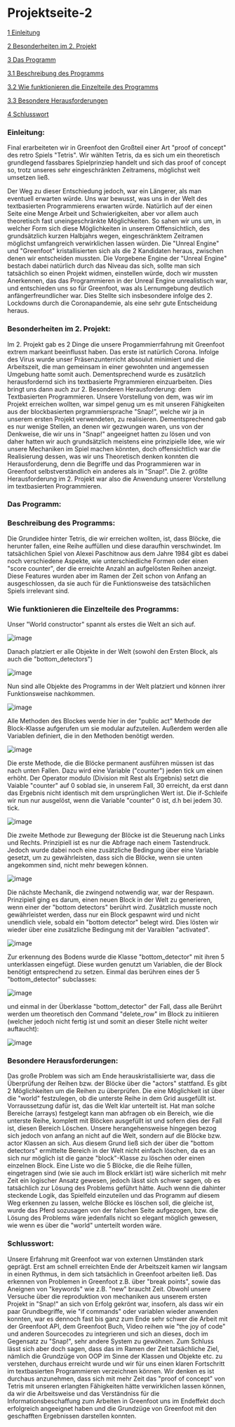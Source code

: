 # Projektseite-2

[1 Einleitung](#1)

[2 Besonderheiten im 2. Projekt](#2)

[3 Das Programm](#3)

[3.1 Beschreibung des Programms](#3.1)

[3.2 Wie funktionieren die Einzelteile des Programms](#3.2)

[3.3 Besondere Herausforderungen](#3.3)

[4 Schlusswort](#4)


### <a name="1"></a>Einleitung:
Final erarbeiteten wir in Greenfoot den Großteil einer Art "proof of concept" des retro Spiels "Tetris".
Wir wählten Tetris, da es sich um ein theoretisch grundlegend fassbares Spielprinziep handelt und sich das proof of concept so, trotz unseres sehr eingeschränkten Zeitramens, möglichst weit umsetzen ließ.

Der Weg zu dieser Entschiedung jedoch, war ein Längerer, als man eventuell erwarten würde.
Uns war bewusst, was uns in der Welt des textbasierten Programmierens erwarten würde. Natürlich auf der einen Seite eine Menge Arbeit und Schwierigkeiten, aber vor allem auch theoretisch fast uneingeschränkte Möglichkeiten.
So sahen wir uns um, in welcher Form sich diese Möglichkeiten in unserem Offensichtlich, des grundsätzlich kurzen Halbjahrs wegen, eingeschränktem Zeitramen möglichst umfangreich verwirklichen lassen würden.
Die "Unreal Engine" und "Greenfoot" kristallisierten sich als die 2 Kandidaten heraus, zwischen denen wir entscheiden mussten. Die Vorgebene Engine der "Unreal Engine" bestach dabei natürlich durch das Niveau das sich, sollte man sich tatsächlich so einen Projekt widmen, einstellen würde, doch wir mussten Anerkennen, das das Programmieren in der Unreal Engine unrealistisch war, und entschieden uns so für Greenfoot, was als Lernumgebung deutlich anfängerfreundlicher war.
Dies Stellte sich insbesondere infolge des 2. Lockdowns durch die Coronapandemie, als eine sehr gute Entscheidung heraus.

### <a name="2"></a>Besonderheiten im 2. Projekt:
Im 2. Projekt gab es 2 Dinge die unsere Progammierrfahrung mit Greenfoot extrem markant beeinflusst haben. 
Das erste ist natürlich Corona. Infolge des Virus wurde unser Präsenzunterricht absoulut minimiert und die Arbeitszeit, die man gemeinsam in einer gewohnten und angemessen Umgebung hatte somit auch. Dementsprechend wurde es zusätzlich herausfordernd sich ins textbasierte Prgrammieren einzuarbeiten.
Dies bringt uns dann auch zur 2. Besonderen Herausforderung: dem Textbasierten Programmieren.
Unsere Vorstellung von dem, was wir im Projekt erreichen wollten, war simpel genug um es mit unseren Fähigkeiten aus der blockbasierten prgrammiersprache "Snap!", welche wir ja in unserem ersten Projekt verwendeten, zu realisieren. 
Dementsprechend gab es nur wenige Stellen, an denen wir gezwungen waren, uns von der Denkweise, die wir uns in "Snap!" angeeignet hatten zu lösen und von daher hatten wir auch grundsätzlich meistens eine prinzipielle Idee, wie wir unsere Mechaniken im Spiel machen könnten, doch offensichtlich war die Realisierung dessen, was wir uns Theoretisch denken konnten die Herausforderung, denn die Begriffe und das Programmieren war in Greenfoot selbstverständlich ein anderes als in "Snap!". Die 2. größte Herausforderung im 2. Projekt war also die Anwendung unserer Vorstellung im textbasierten Programmieren.

### <a name="3"></a>Das Programm:

### <a name="3.1"></a>Beschreibung des Programms:

Die Grundidee hinter Tetris, die wir erreichen wollten, ist, dass Blöcke, die herunter fallen, eine Reihe auffüllen und diese daraufhin verschwindet.
Im tatsächlichen Spiel von Alexei Paschitnow aus dem Jahre 1984 gibt es dabei noch verschiedene Aspekte, wie unterschiedliche Formen oder einen "score counter", der die erreichte Anzahl an aufgelösten Reihen anzeigt.
Diese Features wurden aber im Ramen der Zeit schon von Anfang an ausgeschlossen, da sie auch für die Funktionsweise des tatsächlichen Spiels irrelevant sind.
 
### <a name="3.2"></a>Wie funktionieren die Einzelteile des Programms:
Unser "World constructor" spannt als erstes die Welt an sich auf.

![image](https://user-images.githubusercontent.com/69623479/115037665-fffaa500-9ece-11eb-9e1e-08a36ca42942.png)


Danach platziert er alle Objekte in der Welt (sowohl den Ersten Block, als auch die "bottom_detectors")

![image](https://user-images.githubusercontent.com/69623479/115037738-11dc4800-9ecf-11eb-8c15-a7beacd5dc50.png)


Nun sind alle Objekte des Programms in der Welt platziert und können ihrer Funktionsweise nachkommen.

![image](https://user-images.githubusercontent.com/69623479/115020375-cddf4800-9eba-11eb-8ed4-0eb92adc07c5.png)


Alle Methoden des Blockes werde hier in der "public act" Methode der Block-Klasse aufgerufen um sie modular aufzuteilen. Außerdem werden alle Variablen definiert, die in den Methoden benötigt werden.

![image](https://user-images.githubusercontent.com/69623479/115037802-26204500-9ecf-11eb-8104-aecd544b61e4.png)

Die erste Methode, die die Blöcke permanent ausführen müssen ist das nach unten Fallen.
Dazu wird eine Variable ("counter") jeden tick um einen erhöht. Der Operator modulo (Division mit Rest als Ergebnis) setzt die Vaiable "counter" auf 0 soblad sie, in unserem Fall, 30 erreicht, da erst dann das Ergebnis nicht identisch mit dem ursprünglichen Wert ist. Die if-Schleife wir nun nur ausgelöst, wenn die Variable "counter" 0 ist, d.h bei jedem 30. tick.

![image](https://user-images.githubusercontent.com/69623479/115020511-fcf5b980-9eba-11eb-84a4-1cac7748f4ea.png)

Die zweite Methode zur Bewegung der Blöcke ist die Steuerung nach Links und Rechts.
Prinzipiell ist es nur die Abfrage nach einem Tastendruck. Jedoch wurde dabei noch eine zusätzliche Bedingung über eine Variable gesetzt, um zu gewährleisten, dass sich die Blöcke, wenn sie unten angekommen sind, nicht mehr bewegen können.

![image](https://user-images.githubusercontent.com/69623479/115021174-ec920e80-9ebb-11eb-8134-d447fb1153c7.png)

Die nächste Mechanik, die zwingend notwendig war, war der Respawn.
Prinzipiell ging es darum, einen neuen Block in der Welt zu generieren, wenn einer der "bottom detectors" berührt wird.
Zusätzlich musste noch gewährleistet werden, dass nur ein Block gespawnt wird und nicht unendlich viele, sobald ein "bottom detector" belegt wird. Dies lösten wir wieder über eine zusätzliche Bedingung mit der Varaiblen "activated".

![image](https://user-images.githubusercontent.com/69623479/115025146-4812cb00-9ec1-11eb-8fac-284f0e82e448.png)

Zur erkennung des Bodens wurde die Klasse "bottom_detector" mit ihren 5 unterklassen eingefügt. Diese wurden genutzt um Variablen, die der Block benötigt entsprechend zu setzen.
Einmal das berühren eines der 5 "bottom_detector" subclasses:

![image](https://user-images.githubusercontent.com/69623479/115033802-228abf00-9ecb-11eb-9d2e-504a87a190c8.png)

und einmal in der Überklasse "bottom_detector" der Fall, dass alle Berührt werden um theoretisch den Command "delete_row" im Block zu initiieren (welcher jedoch nicht fertig ist und somit an dieser Stelle nicht weiter auftaucht):

![image](https://user-images.githubusercontent.com/69623479/115034035-5b2a9880-9ecb-11eb-9aff-a299fadb2a2e.png)


### <a name="3.3"></a>Besondere Herausforderungen:
Das große Problem was sich am Ende herauskristallisierte war, dass die Überprüfung der Reihen bzw. der Blöcke über die "actors" stattfand.
Es gibt 2 Möglichkeiten um die Reihen zu überprüfen. Die eine Möglichkeit ist über die "world" festzulegen, ob die unterste Reihe in dem Grid ausgefüllt ist.
Vorraussetzung dafür ist, das die Welt klar unterteilt ist. Hat man solche Bereiche (arrays) festgelegt kann man abfragen ob ein Bereich, wie die unterste Reihe, komplett mit Blöcken ausgefüllt ist und sofern dies der Fall ist, diesen Bereich Löschen.
Unsere herangehensweise hingegen bezog sich jedoch von anfang an nicht auf die Welt, sondern auf die Blöcke bzw. actor Klassen an sich.
Aus diesem Grund ließ sich der über die "bottom detectors" ermittelte Bereich in der Welt nicht einfach löschen, da es an sich nur möglich ist die ganze "block"-Klasse zu löschen oder einen einzelnen Block. Eine Liste wo die 5 Blöcke, die die Reihe füllen, eingetragen sind (wie sie auch im Block erklärt ist) wäre sicherlich mit mehr Zeit ein logischer Ansatz gewesen, jedoch lässt sich schwer sagen, ob es tatsächlich zur Lösung des Problems geführt hätte.
Auch wenn die dahinter steckende Logik, das Spielfeld einzuteilen und das Programm auf diesem Weg erkennen zu lassen, welche Blöcke es löschen soll, die gleiche ist, wurde das Pferd sozusagen von der falschen Seite aufgezogen, bzw. die Lösung des Problems wäre jedenfalls nicht so elegant möglich gewesen, wie wenn es über die "world" unterteilt worden wäre.

### <a name="4"></a>Schlusswort:

Unsere Erfahrung mit Greenfoot war von externen Umständen stark geprägt. 
Erst am schnell erreichten Ende der Arbeitszeit kamen wir langsam in einen Rythmus, in dem sich tatsächlich in Greenfoot arbeiten ließ.
Das erkennen von Problemen in Greenfoot z.B. über "break points", sowie das Aneignen von "keywords" wie z.B. "new" braucht Zeit.
Obwohl unsere Versuche über die reproduktion von mechaniken aus unserem ersten Projekt in "Snap!" an sich von Erfolg gekrönt war, insofern, als dass wir ein paar Grundbegriffe, wie "if commands" oder variablen wieder anwenden konnten, war es dennoch fast bis ganz zum Ende sehr schwer die Arbeit mit der Greenfoot API, dem Greenfoot Buch, Video reihen wie "the joy of code" und anderen Sourcecodes zu integrieren und sich an dieses, doch im Gegensatz zu "Snap!", sehr andere System zu gewöhnen.
Zum Schluss lässt sich aber doch sagen, dass das im Ramen der Zeit tatsächliche Ziel, nämlich die Grundzüge von OOP im Sinne der Klassen und Objekte etc. zu verstehen, durchaus erreicht wurde und wir für uns einen klaren Fortschritt im textbasierten Programmieren verzeichnen können.
Wir denken es ist durchaus anzunehmen, dass sich mit mehr Zeit das "proof of concept" von Tetris mit unseren erlangten Fähigkeiten hätte verwirklichen lassen können, da wir die Arbeitsweise und das Verständniss für die Informationsbeschaffung zum Arbeiten in Greenfoot uns im Endeffekt doch erfolgreich angeeignet haben und die Grundzüge von Greenfoot mit den geschafften Ergebnissen darstellen konnten.



